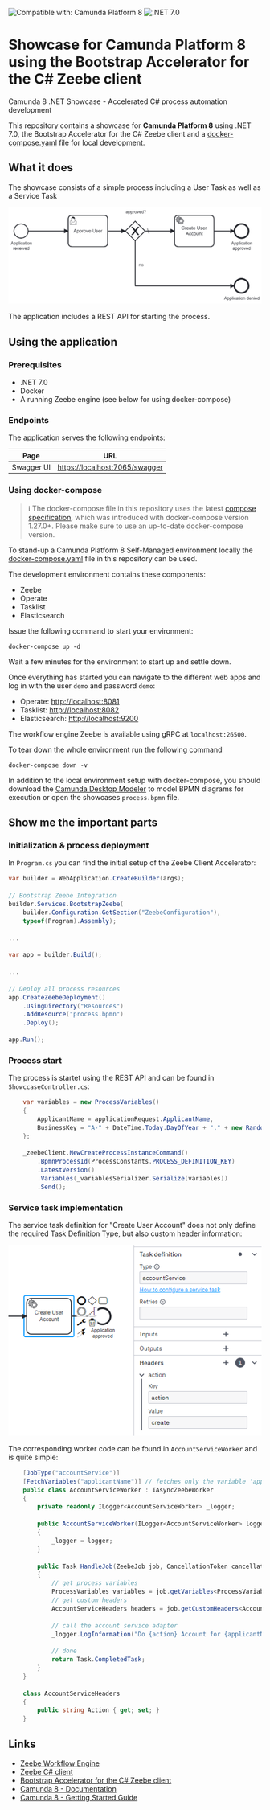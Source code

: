 ﻿![Compatible with: Camunda Platform 8](https://img.shields.io/badge/Compatible%20with-Camunda%20Platform%208-0072Ce)
![.NET 7.0](https://img.shields.io/badge/.NET-7.0-orange.svg)

# Showcase for Camunda Platform 8 using the Bootstrap Accelerator for the C# Zeebe client

Camunda 8 .NET Showcase - Accelerated C# process automation development

This repository contains a showcase for **Camunda Platform 8** using .NET 7.0, the Bootstrap Accelerator for the C# Zeebe client
and a [docker-compose.yaml](docker-compose.yaml) file for local development.

## What it does

The showcase consists of a simple process including a User Task as well as a Service Task

![process](Docs/process.png)

The application includes a REST API for starting the process.

## Using the application

### Prerequisites

* .NET 7.0
* Docker
* A running Zeebe engine (see below for using docker-compose)

### Endpoints

The application serves the following endpoints:

| **Page**              | **URL**                                                                         |
|-----------------------|---------------------------------------------------------------------------------|
| Swagger UI            | [https://localhost:7065/swagger](https://localhost:7065/swagger/index.html)     |

### Using docker-compose

> :information_source: The docker-compose file in this repository uses the latest [compose specification](https://docs.docker.com/compose/compose-file/), which was introduced with docker-compose version 1.27.0+. Please make sure to use an up-to-date docker-compose version.

To stand-up a Camunda Platform 8 Self-Managed environment locally the [docker-compose.yaml](docker-compose.yaml) file in this repository can be used.

The development environment contains these components:
- Zeebe
- Operate
- Tasklist
- Elasticsearch

Issue the following command to start your environment:

```
docker-compose up -d
```

Wait a few minutes for the environment to start up and settle down.

Once everything has started you can navigate to the different web apps and log in with the user `demo` and password `demo`:
- Operate: [http://localhost:8081](http://localhost:8081)
- Tasklist: [http://localhost:8082](http://localhost:8082)
- Elasticsearch: [http://localhost:9200](http://localhost:9200)

The workflow engine Zeebe is available using gRPC at `localhost:26500`.

To tear down the whole environment run the following command

```
docker-compose down -v
```

In addition to the local environment setup with docker-compose, you should download the [Camunda Desktop Modeler](https://camunda.com/download/modeler/) to model BPMN diagrams for execution or open the showcases `process.bpmn` file.

## Show me the important parts

### Initialization & process deployment

In `Program.cs` you can find the initial setup of the Zeebe Client Accelerator:

```csharp
var builder = WebApplication.CreateBuilder(args);

// Bootstrap Zeebe Integration
builder.Services.BootstrapZeebe(
    builder.Configuration.GetSection("ZeebeConfiguration"),
    typeof(Program).Assembly);

...

var app = builder.Build();

...

// Deploy all process resources
app.CreateZeebeDeployment()
    .UsingDirectory("Resources")
    .AddResource("process.bpmn")
    .Deploy();

app.Run();
```

### Process start

The process is startet using the REST API and can be found in `ShowccaseController.cs`:

```csharp
    var variables = new ProcessVariables()
    {
        ApplicantName = applicationRequest.ApplicantName,
        BusinessKey = "A-" + DateTime.Today.DayOfYear + "." + new Random().Next(0, 9999)
    };

    _zeebeClient.NewCreateProcessInstanceCommand()
        .BpmnProcessId(ProcessConstants.PROCESS_DEFINITION_KEY)
        .LatestVersion()
        .Variables(_variablesSerializer.Serialize(variables))
        .Send();
```

### Service task implementation

The service task definition for "Create User Account" does not only define the required Task Definition Type, but also custom header information:

![task-definition](Docs/task-definition.png)

The corresponding worker code can be found in `AccountServiceWorker` and is quite simple:

```csharp
    [JobType("accountService")]
    [FetchVariables("applicantName")] // fetches only the variable 'applicantName' - not the 'businessKey'
    public class AccountServiceWorker : IAsyncZeebeWorker
    {
        private readonly ILogger<AccountServiceWorker> _logger;

        public AccountServiceWorker(ILogger<AccountServiceWorker> logger)
        {
            _logger = logger;
        }

        public Task HandleJob(ZeebeJob job, CancellationToken cancellationToken)
        {
            // get process variables
            ProcessVariables variables = job.getVariables<ProcessVariables>();
            // get custom headers
            AccountServiceHeaders headers = job.getCustomHeaders<AccountServiceHeaders>();

            // call the account service adapter
            _logger.LogInformation("Do {action} Account for {applicantName}", headers.Action, variables.ApplicantName);

            // done
            return Task.CompletedTask;
        }
    }

    class AccountServiceHeaders
    {
        public string Action { get; set; }
    }
```

## Links

* [Zeebe Workflow Engine](https://github.com/camunda/zeebe)
* [Zeebe C# client](https://github.com/camunda-community-hub/zeebe-client-csharp)
* [Bootstrap Accelerator for the C# Zeebe client](https://github.com/VonDerBeck/zeebe-client-csharp-accelerator)
* [Camunda 8 - Documentation](https://docs.camunda.io)
* [Camunda 8 - Getting Started Guide](https://github.com/camunda/camunda-platform-get-started)
